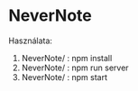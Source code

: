 # NeverNote

Használata:
 
1. NeverNote/ : npm install 
2. NeverNote/ : npm run server
3. NeverNote/ : npm start
